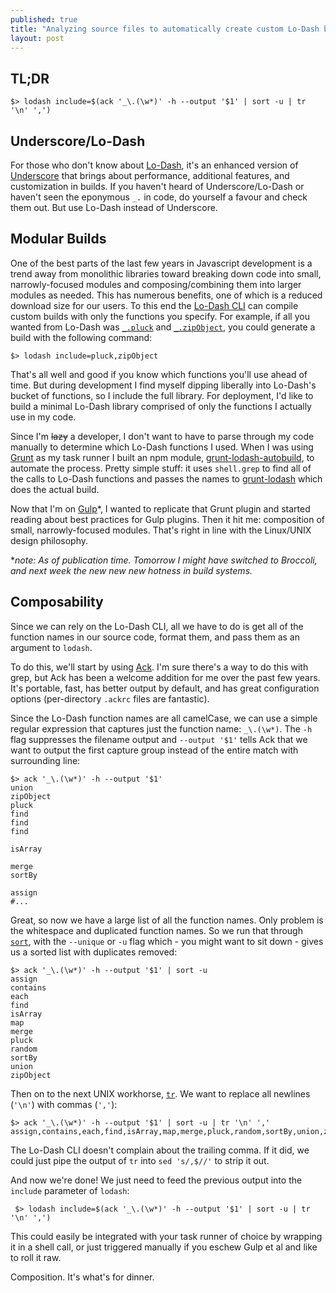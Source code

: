 ```yaml
---
published: true
title: "Analyzing source files to automatically create custom Lo-Dash builds in 73 characters"
layout: post
---
```


## TL;DR

    $> lodash include=$(ack '_\.(\w*)' -h --output '$1' | sort -u | tr '\n' ',')

## Underscore/Lo-Dash
For those who don't know about [Lo-Dash](http://lodash.com/), it's an enhanced version of [Underscore](http://underscorejs.org/) that brings about performance, additional features, and customization in builds. If you haven't heard of Underscore/Lo-Dash or haven't seen the eponymous `_.` in code, do yourself a favour and check them out. But use Lo-Dash instead of Underscore.

## Modular Builds
One of the best parts of the last few years in Javascript development is a trend away from monolithic libraries toward breaking down code into small, narrowly-focused modules and composing/combining them into larger modules as needed. This has numerous benefits, one of which is a reduced download size for our users. To this end the [Lo-Dash CLI](http://lodash.com/custom-builds) can compile custom builds with only the functions you specify. For example, if all you wanted from Lo-Dash was [`_.pluck`](http://lodash.com/docs#pluck) and [`_.zipObject`](http://lodash.com/docs#zipObject), you could generate a build with the following command:

    $> lodash include=pluck,zipObject
    
That's all well and good if you know which functions you'll use ahead of time. But during development I find myself dipping liberally into Lo-Dash's bucket of functions, so I include the full library. For deployment, I'd like to build a minimal Lo-Dash library comprised of only the functions I actually use in my code.

Since I'm ~~lazy~~ a developer, I don't want to have to parse through my code manually to determine which Lo-Dash functions I used. When I was using [Grunt](http://gruntjs.com/) as my task runner I built an npm module, [grunt-lodash-autobuild](https://github.com/jjt/grunt-lodash-autobuild), to automate the process. Pretty simple stuff: it uses `shell.grep` to find all of the calls to Lo-Dash functions and passes the names to [grunt-lodash](https://github.com/lodash/grunt-lodash) which does the actual build.

Now that I'm on [Gulp](http://gulpjs.com/)\*, I wanted to replicate that Grunt plugin and started reading about best practices for Gulp plugins. Then it hit me: composition of small, narrowly-focused modules. That's right in line with the Linux/UNIX design philosophy.

\**note: As of publication time. Tomorrow I might have switched to Broccoli, and next week the new new new hotness in build systems.*

## Composability
Since we can rely on the Lo-Dash CLI, all we have to do is get all of the function names in our source code, format them, and pass them as an argument to `lodash`.

To do this, we'll start by using [Ack](http://beyondgrep.com/). I'm sure there's a way to do this with grep, but Ack has been a welcome addition for me over the past few years. It's portable, fast, has better output by default, and has great configuration options (per-directory `.ackrc` files are fantastic).

Since the Lo-Dash function names are all camelCase, we can use a simple regular expression that captures just the function name: `_\.(\w*)`. The `-h` flag suppresses the filename output and `--output '$1'` tells Ack that we want to output the first capture group instead of the entire match with surrounding line:

    $> ack '_\.(\w*)' -h --output '$1'
    union
    zipObject
    pluck
    find
    find
    find
    
    isArray
    
    merge
    sortBy
    
    assign
    #...

Great, so now we have a large list of all the function names. Only problem is the whitespace and duplicated function names. So we run that through [`sort`](http://unixhelp.ed.ac.uk/CGI/man-cgi?sort), with the `--unique` or `-u` flag which - you might want to sit down - gives us a sorted list with duplicates removed:

    $> ack '_\.(\w*)' -h --output '$1' | sort -u
    assign
    contains
    each
    find
    isArray
    map
    merge
    pluck
    random
    sortBy
    union
    zipObject

Then on to the next UNIX workhorse, [`tr`](http://unixhelp.ed.ac.uk/CGI/man-cgi?tr). We want to replace all newlines (`'\n'`) with commas (`','`):

	$> ack '_\.(\w*)' -h --output '$1' | sort -u | tr '\n' ','
    assign,contains,each,find,isArray,map,merge,pluck,random,sortBy,union,zipObject,
    
The Lo-Dash CLI doesn't complain about the trailing comma. If it did, we could just pipe the output of `tr` into `sed 's/,$//'` to strip it out.

And now we're done! We just need to feed the previous output into the `include` parameter of `lodash`:
		
     $> lodash include=$(ack '_\.(\w*)' -h --output '$1' | sort -u | tr '\n' ',')
     
This could easily be integrated with your task runner of choice by wrapping it in a shell call, or just triggered manually if you eschew Gulp et al and like to roll it raw.

Composition. It's what's for dinner.
